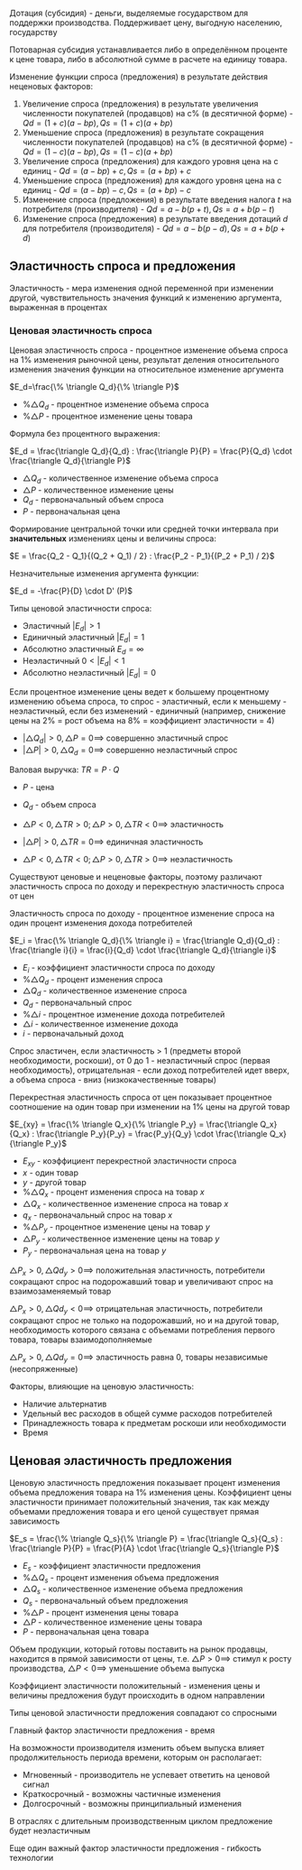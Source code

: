 Дотация (субсидия) - деньги, выделяемые государством для поддержки производства. Поддерживает цену, выгодную населению, государству

Потоварная субсидия устанавливается либо в определённом проценте к цене товара, либо в абсолютной сумме в расчете на единицу товара.

Изменение функции спроса (предложения) в результате действия неценовых факторов:
1. Увеличение спроса (предложения) в результате увеличения численности покупателей (продавцов) на с% (в десятичной форме) - $Qd = (1 + c)(a - bp), Qs = (1 + c)(a + bp)$
2. Уменьшение спроса (предложения) в результате сокращения численности покупателей (продавцов) на с% (в десятичной форме) - $Qd=(1 - c)(a - bp), Qs = (1 - c)(a + bp)$
3. Увеличение спроса (предложения) для каждого уровня цена на с единиц - $Qd=(a - bp) + c, Qs = (a + bp) + c$
4. Уменьшение спроса (предложения) для каждого уровня цена на с единиц - $Qd=(a - bp) - c, Qs=(a + bp) - c$
5. Изменение спроса (предложения) в результате введения налога $t$ на потребителя (производителя) - $Qd = a - b(p + t), Qs = a + b(p - t)$
6. Изменение спроса (предложения) в результате введения дотаций $d$ для потребителя (производителя) - $Qd = a - b(p - d), Qs = a + b(p + d)$

## Эластичность спроса и предложения

Эластичность - мера изменения одной переменной при изменении другой, чувствительность значения функций к изменению аргумента, выраженная в процентах

### Ценовая эластичность спроса

Ценовая эластичность спроса - процентное изменение объема спроса на 1% изменения рыночной цены, результат деления относительного изменения значения функции на относительное изменение аргумента

$E_d=\frac{\% \triangle Q_d}{\% \triangle P}$

- $\% \triangle Q_d$ - процентное изменение объема спроса
- $\% \triangle P$ - процентное изменение цены товара

Формула без процентного выражения:

$E_d = \frac{\triangle Q_d}{Q_d} : \frac{\triangle P}{P} = \frac{P}{Q_d} \cdot \frac{\triangle Q_d}{\triangle P}$

- $\triangle Q_d$ - количественное изменение объема спроса
- $\triangle P$ - количественное изменение цены
- $Q_d$ - первоначальный объем спроса
- $P$ - первоначальная цена

Формирование центральной точки или средней точки интервала при **значительных** изменениях цены и величины спроса:

$E = \frac{Q_2 - Q_1}{(Q_2 + Q_1) / 2} : \frac{P_2 - P_1}{(P_2 + P_1) / 2}$

Незначительные изменения аргумента функции:

$E_d = -\frac{P}{D} \cdot D' (P)$

Типы ценовой эластичности спроса:
- Эластичный $|E_d| > 1$
- Единичный эластичный $|E_d| = 1$
- Абсолютно эластичный $E_d = \infty$
- Неэластичный $0 < |E_d| < 1$
- Абсолютно неэластичный $|E_d| = 0$

Если процентное изменение цены ведет к большему процентному изменению объема спроса, то спрос - эластичный, если к меньшему - неэластичный, если без изменений - единичный (например, снижение цены на 2% = рост объема на 8% = коэффициент эластичности = 4)

- $|\triangle Q_d| > 0, \triangle P = 0 \implies$ совершенно эластичный спрос
- $|\triangle P| > 0, \triangle Q_d = 0 \implies$ совершенно неэластичный спрос

Валовая выручка:
$TR = P \cdot Q$

- $P$ - цена
- $Q_d$ - объем спроса

- $\triangle P < 0, \triangle TR > 0; \triangle P > 0, \triangle TR < 0 \implies$ эластичность
- $|\triangle P| > 0, \triangle TR = 0 \implies$ единичная эластичность
- $\triangle P < 0, \triangle TR < 0; \triangle P > 0, \triangle TR > 0 \implies$ неэластичность

Существуют ценовые и неценовые факторы, поэтому различают эластичность спроса по доходу и перекрестную эластичность спроса от цен

Эластичность спроса по доходу - процентное изменение спроса на один процент изменения дохода потребителей

$E_i = \frac{\% \triangle Q_d}{\% \triangle i} = \frac{\triangle Q_d}{Q_d} : \frac{\triangle i}{i} = \frac{i}{Q_d} \cdot \frac{\triangle Q_d}{\triangle i}$

- $E_i$ - коэффициент эластичности спроса по доходу
- $\% \triangle Q_d$ - процент изменения спроса
- $\triangle Q_d$ - количественное изменение спроса
- $Q_d$ - первоначальный спрос
- $\% \triangle i$ - процентное изменение дохода потребителей
- $\triangle i$ - количественное изменение дохода
- $i$ - первоначальный доход

Спрос эластичен, если эластичность > 1 (предметы второй необходимости, роскоши), от 0 до 1 - неэластичный спрос (первая необходимость), отрицательная - если доход потребителей идет вверх, а объема спроса - вниз (низкокачественные товары)

Перекрестная эластичность спроса от цен показывает процентное соотношение на один товар при изменении на 1% цены на другой товар

$E_{xy} = \frac{\% \triangle Q_x}{\% \triangle P_y} = \frac{\triangle Q_x}{Q_x} : \frac{\triangle P_y}{P_y} = \frac{P_y}{Q_y} \cdot \frac{\triangle Q_x}{\triangle P_y}$

- $E_{xy}$ - коэффициент перекрестной эластичности спроса
- $x$ - один товар
- $y$ - другой товар
- $\% \triangle Q_x$ - процент изменения спроса на товар $x$
- $\triangle Q_x$ - количественное изменение спроса на товар $x$
- $q_x$ - первоначальный спрос на товар $x$
- $\% \triangle P_y$ - процентное изменение цены на товар $y$
- $\triangle P_y$ - количественное изменение цены на товар $y$
- $P_y$ - первоначальная цена на товар $y$

$\triangle P_x > 0, \triangle Qd_y > 0 \implies$ положительная эластичность, потребители сокращают спрос на подорожавший товар и увеличивают спрос на взаимозаменяемый товар

$\triangle P_x > 0, \triangle Qd_y < 0 \implies$ отрицательная эластичность, потребители сокращают спрос не только на подорожавший, но и на другой товар, необходимость которого связана с объемами потребления первого товара, товары взаимодополняемые

$\triangle P_x > 0, \triangle Qd_y = 0 \implies$ эластичность равна 0, товары независимые (несопряженные)

Факторы, влияющие на ценовую эластичность:
- Наличие альтернатив
- Удельный вес расходов в общей сумме расходов потребителей
- Принадлежность товара к предметам роскоши или необходимости
- Время

## Ценовая эластичность предложения

Ценовую эластичность предложения показывает процент изменения объема предложения товара на 1% изменения цены. Коэффициент цены эластичности принимает положительный значения, так как между объемами предложения товара и его ценой существует прямая зависимость

$E_s = \frac{\% \triangle Q_s}{\% \triangle P} = \frac{\triangle Q_s}{Q_s} : \frac{\triangle P}{P} = \frac{P}{A} \cdot \frac{\triangle Q_s}{\triangle P}$

- $E_s$ - коэффициент эластичности предложения
- $\% \triangle Q_s$ - процент изменения объема предложения
- $\triangle Q_s$ - количественное изменение объема предложения
- $Q_s$ - первоначальный объем предложения
- $\% \triangle P$ - процент изменения цены товара
- $\triangle P$ - количественное изменение цены товара
- $P$ - первоначальная цена товара

Объем продукции, который готовы поставить на рынок продавцы, находится в прямой зависимости от цены, т.е. $\triangle P > 0 \implies$ стимул к росту производства, $\triangle P < 0 \implies$ уменьшение объема выпуска

Коэффициент эластичности положительный - изменения цены и величины предложения будут происходить в одном направлении

Типы ценовой эластичности предложения совпадают со спросными

Главный фактор эластичности предложения - время 

На возможности производителя изменить объем выпуска влияет продолжительность периода времени, которым он располагает:
- Мгновенный - производитель не успевает ответить на ценовой сигнал
- Краткосрочный - возможны частичные изменения
- Долгосрочный - возможны принципиальный изменения

В отраслях с длительным производственным циклом предложение будет неэластичным

Еще один важный фактор эластичности предложения - гибкость технологии